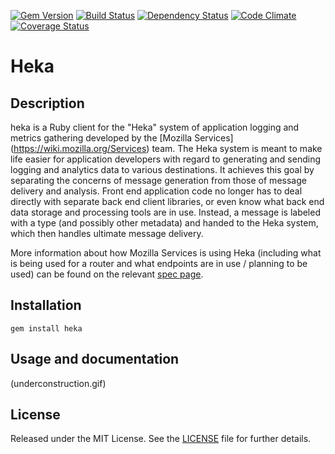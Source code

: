 [![Gem Version](https://badge.fury.io/rb/heka.png)](https://rubygems.org/gems/heka)
[![Build Status](https://secure.travis-ci.org/sgerrand/heka-rb-gem.png)](http://travis-ci.org/sgerrand/heka-rb-gem)
[![Dependency Status](https://gemnasium.com/sgerrand/heka-rb-gem.png?travis)](https://gemnasium.com/sgerrand/heka-rb-gem)
[![Code Climate](https://codeclimate.com/github/sgerrand/heka-rb-gem.png)](https://codeclimate.com/github/sgerrand/heka-rb-gem)
[![Coverage Status](https://coveralls.io/repos/sgerrand/heka-rb-gem/badge.png?branch=master)](https://coveralls.io/r/sgerrand/heka-rb-gem)

Heka
====

Description
-----------

heka is a Ruby client for the "Heka" system of application logging
and metrics gathering developed by the [Mozilla Services]
(https://wiki.mozilla.org/Services) team. The Heka system is meant to
make life easier for application developers with regard to generating and
sending logging and analytics data to various destinations. It achieves this
goal by separating the concerns of message generation from those of
message delivery and analysis. Front end application code no longer has to deal
directly with separate back end client libraries, or even know what back
end data storage and processing tools are in use. Instead, a message is
labeled with a type (and possibly other metadata) and handed to the Heka system,
which then handles ultimate message delivery.

More information about how Mozilla Services is using Heka (including
what is being used for a router and what endpoints are in use / planning to be
used) can be found on the relevant [spec page](https://wiki.mozilla.org/Services/Sagrada/Heka).

Installation
------------

    gem install heka

Usage and documentation
-----------------------

(underconstruction.gif)

License
-------

Released under the MIT License. See the [LICENSE](LICENSE) file for further details.
